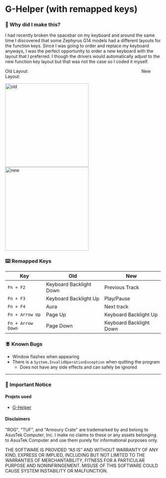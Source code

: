 # G-Helper (with remapped keys)

### 🤔 Why did I make this?
I had recently broken the spacebar on my keyboard and around the same time I discovered that some Zephyrus G14 models had a different layouts for the function keys. Since I was going to order and replace my keyboard anyways, I was the perfect opportunity to order a new keyboard with the layout that I preferred. I though the drivers would automatically adjust to the new function key layout but that was not the case so I coded it myself.

Old Layout:                                                                                             New Layout:

<img src="https://i.postimg.cc/7LMZHdwN/5177-Hn-Ssz-L-AC-SL1500.jpg" alt="old" height="270"/> <img src="https://m.media-amazon.com/images/I/61roQ15VnNL._AC_UF894,1000_QL80_.jpg" alt="new" height="270"/>

### ⌨️ Remapped Keys

|Key|Old|New|
|---|---|---|
|`Fn + F2`|Keyboard Backlight Down|Previous Track|
|`Fn + F3`|Keyboard Backlight Up|Play/Pause|
|`Fn + F4`|Aura|Next track|
|`Fn + Arrow Up`|Page Up|Keyboard Backlight Up|
|`Fn + Arrow Down`|Page Down|Keyboard Backlight Down|

### 🪰 Known Bugs
- Window flashes when appearing
- There is a `System.InvalidOperationException` when quitting the program
   - Does not have any side effects and can safely be ignored

------------------
### 🔖 Important Notice

#### Projets used
- [G-Helper](https://github.com/seerge/g-helper)

#### Disclaimers
"ROG", "TUF", and "Armoury Crate" are trademarked by and belong to AsusTek Computer, Inc. I make no claims to these or any assets belonging to AsusTek Computer and use them purely for informational purposes only.

THE SOFTWARE IS PROVIDED “AS IS” AND WITHOUT WARRANTY OF ANY KIND, EXPRESS OR IMPLIED, INCLUDING BUT NOT LIMITED TO THE WARRANTIES OF MERCHANTABILITY, FITNESS FOR A PARTICULAR PURPOSE AND NONINFRINGEMENT. MISUSE OF THIS SOFTWARE COULD CAUSE SYSTEM INSTABILITY OR MALFUNCTION.
